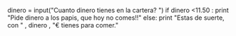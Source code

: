 dinero = input("Cuanto dinero tienes en la cartera? ")
if dinero <11.50 :
    print "Pide dinero a los papis, que hoy no comes!!"
else:
    print "Estas de suerte, con " , dinero , "€ tienes para comer."
